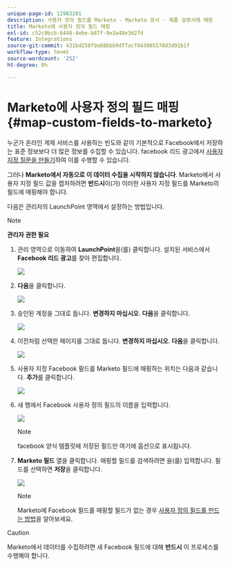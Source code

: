 ```yaml
---
unique-page-id: 12983101
description: 사용자 정의 필드를 Marketo - Marketo 문서 - 제품 설명서에 매핑
title: Marketo에 사용자 정의 필드 매핑
exl-id: c52c9bcb-6448-4ebe-b87f-9e3a48e3d27d
feature: Integrations
source-git-commit: 431bd258f9a68bbb9df7acf043085578d3d91b1f
workflow-type: tm+mt
source-wordcount: '252'
ht-degree: 0%

---
```


# Marketo에 사용자 정의 필드 매핑 {#map-custom-fields-to-marketo}

누군가 온라인 게재 서비스를 사용하는 빈도와 같이 기본적으로 Facebook에서 저장하는 표준 정보보다 더 많은 정보를 수집할 수 있습니다. facebook 리드 광고에서 [사용자 지정 질문을 만들기](https://www.facebook.com/business/help/774623835981457?helpref=uf_permalink)하여 이를 수행할 수 있습니다.

그러나 **Marketo에서 자동으로 이 데이터 수집을 시작하지 않습니다**. Marketo에서 사용자 지정 필드 값을 캡처하려면 **반드시**&#x200B;이(가) 이러한 사용자 지정 필드를 Marketo의 필드에 매핑해야 합니다.

다음은 관리자의 LaunchPoint 영역에서 설정하는 방법입니다.

>[!NOTE]
>
>**관리자 권한 필요**

1. 관리 영역으로 이동하여 **LaunchPoint**&#x200B;을(를) 클릭합니다. 설치된 서비스에서 **Facebook 리드 광고**&#x200B;를 찾아 편집합니다.

   ![](assets/image2017-10-24-9-3a32-3a16.png)

1. **다음**&#x200B;을 클릭합니다.

   ![](assets/image2017-10-24-14-3a55-3a13.png)

1. 승인된 계정을 그대로 둡니다. **변경하지 마십시오**. **다음**&#x200B;을 클릭합니다.

   ![](assets/image2017-10-24-14-3a56-3a48.png)

1. 이전처럼 선택한 페이지를 그대로 둡니다. **변경하지 마십시오**. **다음**&#x200B;을 클릭합니다.

   ![](assets/image2017-10-24-15-3a0-3a54.png)

1. 사용자 지정 Facebook 필드를 Marketo 필드에 매핑하는 위치는 다음과 같습니다. **추가**&#x200B;를 클릭합니다.

   ![](assets/image2017-10-24-9-3a33-3a49.png)

1. 새 행에서 Facebook 사용자 정의 필드의 이름을 입력합니다.

   ![](assets/image2017-10-24-9-3a37-3a3.png)

   >[!NOTE]
   >
   >facebook 양식 템플릿에 저장된 필드만 여기에 옵션으로 표시됩니다.

1. **Marketo 필드** 열을 클릭합니다. 매핑할 필드를 검색하려면 을(를) 입력합니다. 필드를 선택하면 **저장**&#x200B;을 클릭합니다.

   ![](assets/image2017-10-24-11-3a16-3a42.png)

   >[!NOTE]
   >
   >Marketo에 Facebook 필드를 매핑할 필드가 없는 경우 [사용자 정의 필드를 만드는 방법](/help/marketo/product-docs/administration/field-management/create-a-custom-field-in-marketo.md)을 알아보세요.

>[!CAUTION]
>
>Marketo에서 데이터를 수집하려면 새 Facebook 필드에 대해 **반드시** 이 프로세스를 수행해야 합니다.
